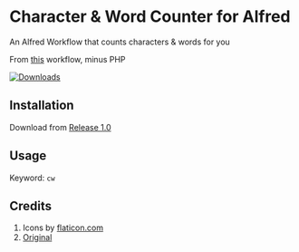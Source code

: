# Character & Word Counter for Alfred
An Alfred Workflow that counts characters &amp; words for you

From [this](https://github.com/ibnuh/alfred-character-counter-workflow/releases/tag/1.0) workflow, minus PHP

<a href="https://github.com/giovannicoppola/alfred-character-counter/releases/latest/">
<img alt="Downloads"
src="https://img.shields.io/github/downloads/giovannicoppola/alfred-character-counter/total?color=purple&label=Downloads"><br/>
</a>


## Installation
Download from [Release 1.0](https://github.com/giovannicoppola/alfred-character-counter/releases/latest/)

## Usage
Keyword: `cw`


## Credits
1. Icons by [flaticon.com](https://www.flaticon.com/free-icon/alphabet-letters-a-b-and-c_27482)
2. [Original](https://github.com/ibnuh/alfred-character-counter-workflow/releases/tag/1.0)
